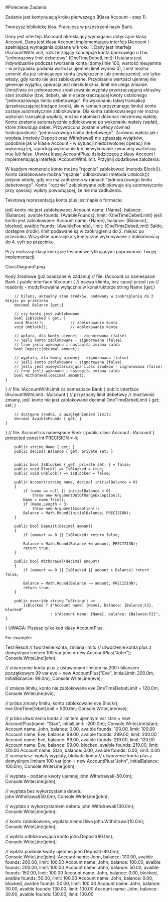#Polecenie Zadania

Zadanie jest kontynuacją kroku pierwszego (Klasa Account - step 1).

Tworzysz bibliotekę klas. Pracujesz w przestrzeni nazw Bank.

Dany jest interfejs IAccount określający wymagania dotyczące klasy Account.
Dana jest klasa Account implementująca interfejs IAccount i spełniającą wymagania opisane w kroku 1.
Dany jest interfejs IAccountWithLimit, rozszerzający koncepcję konta bankowego o tzw. "jednorazowy limit debetowy" (OneTimeDebetLimit):
Ustalany jest indywidualnie podczas tworzenia konta (domyślnie 100, wartość nieujemna - w przypadku podania wartości ujemnej limit wynosi 0),
Limit można zmienić dla już istniejącego konta (zwiększenie lub zmniejszenie), ale tylko wtedy, gdy konto nie jest zablokowane. Przypisanie wartości ujemnej nie generuje wyjątku, operacja jest nieskuteczna, limit nie ulega zmianie.
Umożliwia on jednorazowe zrealizowanie wypłaty przekraczającej aktualny stan środków (tzw. debet), ale nie przekraczającej kwoty ustalonego "jednorazowego limitu debetowego".
Po wykonaniu takiej transakcji (przekraczającej bieżące środki, ale w ramach przyznanego limitu) konto zostaje automatycznie zablokowane.
Dla konta zablokowanego nie można wykonać transakcji wypłaty, można natomiast dokonać niezerową wpłatę.
Konto zostanie automatycznie odblokowane po wykonaniu wpłaty (wpłat), które zlikwidują debet. Przywrócona zostanie wtedy również funkcjonalność "jednorazowego limitu debetowego".
Zarówno wpłata jak i wypłata (metody Deposit oraz Withdrawal) nie zgłaszają wyjątków, podobnie jak w klasie Account - w sytuacji niedozwolonej operacji nie wykonują jej, raportują wykonanie lub niewykonanie zwracaną wartością true lub false.
Utwórz klasę AccountPlus, dziedziczącą z klasy Account i implementującą interfejs IAccountWithLimit. Przyjmij dodatkowe założenia:

W każdym momencie konto można "ręcznie" zablokować (metoda Block()). Konto zablokowane można "ręcznie" odblokować (metoda Unblock()) jedynie wtedy, gdy nie ma zadłużenia w ramach "jednorazowego limitu debetowego". Konto "ręcznie" zablokowane odblokowuje się automatycznie przy operacji wpłaty powodującej, że nie ma zadłużenia.

Tekstową reprezentacją konta plus jest napis o formacie:

jeśli konto nie jest zablokowane: Account name: {Name}, balance: {Balance}, avaible founds: {AvaibleFounds}, limit: {OneTimeDebetLimit}
jeśli konto jest zablokowane: Account name: {Name}, balance: {Balance}, blocked, avaible founds: {AvaibleFounds}, limit: {OneTimeDebetLimit} Saldo, dostępne środki, limit podawane są w zaokrągleniu do 2. miejsc po przecinku.
Wszystkie operacje arytmetyczne wykonywane z dokładnością do 4. cyfr po przecinku.

Przy realizacji klasy kieruj się testami weryfikującymi poprawność Twojej implementacji.

ClassDiagram1.png

Kody źródłowe (już osadzone w zadaniu)
// file: IAccount.cs
namespace Bank
{
    public interface IAccount
    {
        // nazwa klienta, bez spacji przed i po
        // readonly - modyfikowalna wyłącznie w konstruktorze
        string Name {get;}

        // bilans, aktualny stan środków, podawany w zaokrągleniu do 2 miejsc po przecinku
        decimal Balance {get;}

        // czy konto jest zablokowane
        bool IsBlocked { get; }
        void Block();            // zablokowanie konta
        void Unblock();          // odblokowanie konta

        // wpłata, dla kwoty ujemnej - zignorowana (false)
        // jeśli konto zablokowane - zignorowana (false)
        // true jeśli wykonano i nastąpiła zmiana salda
        bool Deposit(decimal amount);

        // wypłata, dla kwoty ujemnej - zignorowana (false)
        // jeśli konto zablokowane - zignorowana (false)
        // jeśli jest niewystarczająca ilość środków - zignorowana (false)
        // true jeśli wykonano i nastąpiła zmiana salda   
        bool Withdrawal(decimal amount);
    }
}
// file: IAccountWithLimit.cs
namespace Bank
{
    public interface IAccountWithLimit : IAccount
    {
        // przyznany limit debetowy
        // mozliwość zmiany, jeśli konto nie jest zablokowane
        decimal OneTimeDebetLimit { get; set; }

        // dostępne środki, z uwzględnieniem limitu
        decimal AvaibleFounds { get; } 
    }
}
// file: Account.cs
namespace Bank
{
    public class Account : IAccount
    {
        protected const int PRECISION = 4;

        public string Name { get; }
        public decimal Balance { get; private set; }


        public bool IsBlocked { get; private set; } = false;
        public void Block() => IsBlocked = true;
        public void Unblock() => IsBlocked = false;

        public Account(string name, decimal initialBalance = 0)
        {
            if (name == null || initialBalance < 0)
                throw new ArgumentOutOfRangeException();
            Name = name.Trim();
            if (Name.Length < 3)
                throw new ArgumentException();
            Balance = Math.Round(initialBalance, PRECISION);
        }

        public bool Deposit(decimal amount)
        {
            if (amount <= 0 || IsBlocked) return false;

            Balance = Math.Round(Balance += amount, PRECISION);
            return true;
        }

        public bool Withdrawal(decimal amount)
        {
            if (amount <= 0 || IsBlocked || amount > Balance) return false;

            Balance = Math.Round(Balance -= amount, PRECISION);
            return true;
        }

        public override string ToString() =>
            IsBlocked ? $"Account name: {Name}, balance: {Balance:F2}, blocked"
                        : $"Account name: {Name}, balance: {Balance:F2}";
    }
}
UWAGA: Piszesz tylko kod klasy AccountPlus.

For example:

Test	Result
// tworzenie konta, zmiana limitu
// utworzenie konta plus z domyslnym limitem 100
var john = new AccountPlus("John");
Console.WriteLine(john);

// utworzenie konta plus z ustawionym limitem na 200 i bilansem początkowym 99
var eve = new AccountPlus("Eve", initialLimit: 200.0m, initialBalance: 99.0m);
Console.WriteLine(eve);

// zmiana limitu, konto nie zablokowane
eve.OneTimeDebetLimit = 120.0m;
Console.WriteLine(eve);

// próba zmiany limitu, konto zablokowane
eve.Block();
eve.OneTimeDebetLimit = 500.0m;
Console.WriteLine(eve);

// próba utworzenia konta z limitem ujemnym
var stan = new AccountPlus(name: "Stan", initialLimit: -200.0m);
Console.WriteLine(stan);
Account name: John, balance: 0.00, avaible founds: 100.00, limit: 100.00
Account name: Eve, balance: 99.00, avaible founds: 299.00, limit: 200.00
Account name: Eve, balance: 99.00, avaible founds: 219.00, limit: 120.00
Account name: Eve, balance: 99.00, blocked, avaible founds: 219.00, limit: 120.00
Account name: Stan, balance: 0.00, avaible founds: 0.00, limit: 0.00
// scenariusz: wpłaty wypłaty, blokada konta
// utworzenie konta plus z domyslnym limitem 100
var john = new AccountPlus("John", initialBalance: 100.0m);
Console.WriteLine(john);

// wypłata - podanie kwoty ujemnej
john.Withdrawal(-50.0m);
Console.WriteLine(john);

// wypłata bez wykorzystania debetu            
john.Withdrawal(50.0m);
Console.WriteLine(john);

// wypłata z wykorzystaniem debetu
john.Withdrawal(100.0m);
Console.WriteLine(john);

// konto zablokowane, wypłata niemożliwa
john.Withdrawal(10.0m);
Console.WriteLine(john);

// wpłata odblokowująca konto
john.Deposit(80.0m);
Console.WriteLine(john);

// wpłata podanie kwoty ujemnej
john.Deposit(-80.0m);
Console.WriteLine(john);
Account name: John, balance: 100.00, avaible founds: 200.00, limit: 100.00
Account name: John, balance: 100.00, avaible founds: 200.00, limit: 100.00
Account name: John, balance: 50.00, avaible founds: 150.00, limit: 100.00
Account name: John, balance: 0.00, blocked, avaible founds: 50.00, limit: 100.00
Account name: John, balance: 0.00, blocked, avaible founds: 50.00, limit: 100.00
Account name: John, balance: 30.00, avaible founds: 130.00, limit: 100.00
Account name: John, balance: 30.00, avaible founds: 130.00, limit: 100.00